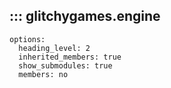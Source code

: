 ## ::: glitchygames.engine
    options:
      heading_level: 2
      inherited_members: true
      show_submodules: true
      members: no
